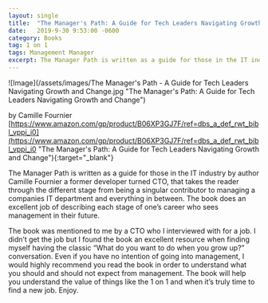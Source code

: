 ```yaml
---
layout: single
title:  "The Manager's Path: A Guide for Tech Leaders Navigating Growth and Change"
date:   2019-9-30 9:53:00 -0600
category: Books
tag: 1 on 1
tags: Management Manager
excerpt: The Manager Path is written as a guide for those in the IT industry by author Camille Fournier a former developer turned CTO, that takes the reader through the different stage from being a singular contributor to managing a companies IT department and everything in between. The book does an excellent job of describing each stage of one’s career who sees management in their future. 
---
```


![Image](/assets/images/The Manager's Path - A Guide for Tech Leaders Navigating Growth and Change.jpg "The Manager's Path: A Guide for Tech Leaders Navigating Growth and Change")

by Camille Fournier <br />[https://www.amazon.com/gp/product/B06XP3GJ7F/ref=dbs_a_def_rwt_bibl_vppi_i0](https://www.amazon.com/gp/product/B06XP3GJ7F/ref=dbs_a_def_rwt_bibl_vppi_i0 "The Manager's Path: A Guide for Tech Leaders Navigating Growth and Change"){:target="_blank"}

The Manager Path is written as a guide for those in the IT industry by author Camille Fournier a former developer turned CTO, that takes the reader through the different stage from being a singular contributor to managing a companies IT department and everything in between.  The book does an excellent job of describing each stage of one’s career who sees management in their future.

The book was mentioned to me by a CTO who I interviewed with for a job.  I didn’t get the job but I found the book an excellent resource when finding myself having the classic “What do you want to do when you grow up?” conversation.  Even if you have no intention of going into management, I would highly recommend you read the book in order to understand what you should and should not expect from management.  The book will help you understand the value of things like the 1 on 1 and when it’s truly time to find a new job.  Enjoy.